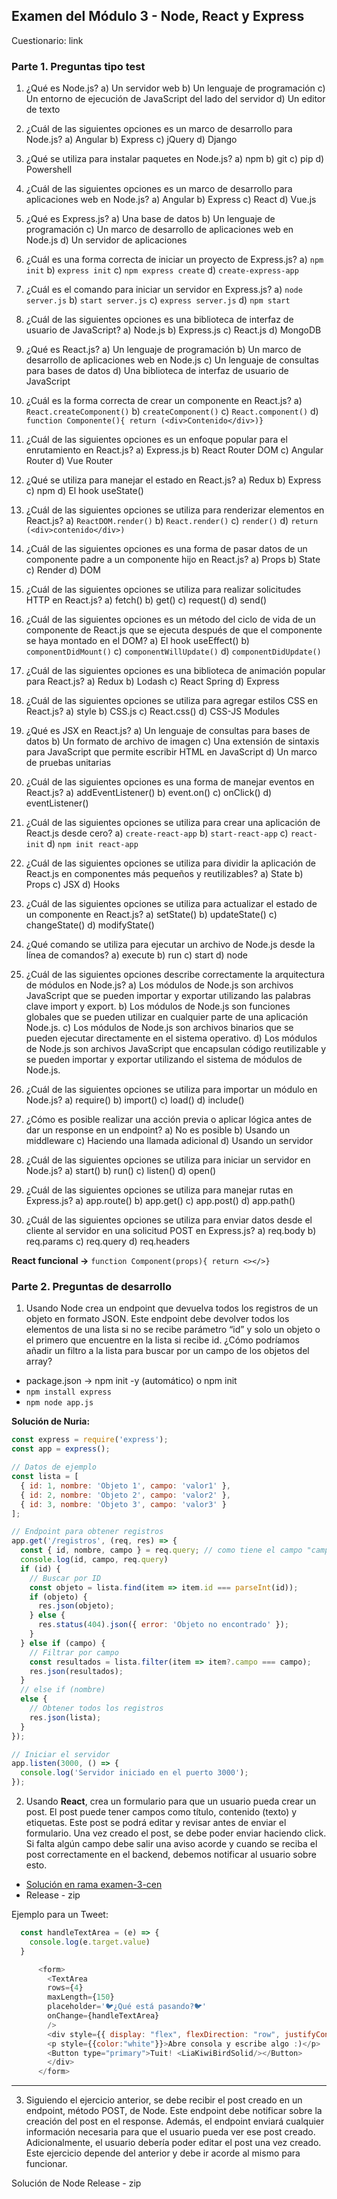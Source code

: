 ## Examen del Módulo 3 - Node, React y Express

Cuestionario: link

### Parte 1. Preguntas tipo test

1. ¿Qué es Node.js?
a) Un servidor web
b) Un lenguaje de programación
c) Un entorno de ejecución de JavaScript del lado del servidor
d) Un editor de texto

2. ¿Cuál de las siguientes opciones es un marco de desarrollo para Node.js?
a) Angular
b) Express
c) jQuery
d) Django

3. ¿Qué se utiliza para instalar paquetes en Node.js?
a) npm
b) git
c) pip
d) Powershell

4. ¿Cuál de las siguientes opciones es un marco de desarrollo para aplicaciones web en Node.js?
a) Angular
b) Express
c) React
d) Vue.js

5. ¿Qué es Express.js?
a) Una base de datos
b) Un lenguaje de programación
c) Un marco de desarrollo de aplicaciones web en Node.js
d) Un servidor de aplicaciones

6. ¿Cuál es una forma correcta de iniciar un proyecto de Express.js?
a) `npm init`
b) `express init`
c) `npm express create`
d) `create-express-app`

7. ¿Cuál es el comando para iniciar un servidor en Express.js?
a) `node server.js`
b) `start server.js`
c) `express server.js`
d) `npm start`

8. ¿Cuál de las siguientes opciones es una biblioteca de interfaz de usuario de JavaScript?
a) Node.js
b) Express.js
c) React.js
d) MongoDB

9. ¿Qué es React.js?
a) Un lenguaje de programación
b) Un marco de desarrollo de aplicaciones web en Node.js
c) Un lenguaje de consultas para bases de datos
d) Una biblioteca de interfaz de usuario de JavaScript

10. ¿Cuál es la forma correcta de crear un componente en React.js?
a) `React.createComponent()`
b) `createComponent()`
c) `React.component()`
d) `function Componente(){ return (<div>Contenido</div>)}`

11. ¿Cuál de las siguientes opciones es un enfoque popular para el enrutamiento en React.js?
a) Express.js
b) React Router DOM
c) Angular Router
d) Vue Router

12. ¿Qué se utiliza para manejar el estado en React.js?
a) Redux
b) Express
c) npm
d) El hook useState()

13. ¿Cuál de las siguientes opciones se utiliza para renderizar elementos en React.js?
a) `ReactDOM.render()`
b) `React.render()`
c) `render()`
d) `return (<div>contenido</div>)`

14. ¿Cuál de las siguientes opciones es una forma de pasar datos de un componente padre a un componente hijo en React.js?
a) Props
b) State
c) Render
d) DOM

15. ¿Cuál de las siguientes opciones se utiliza para realizar solicitudes HTTP en React.js?
a) fetch()
b) get()
c) request()
d) send()

16. ¿Cuál de las siguientes opciones es un método del ciclo de vida de un componente de React.js que se ejecuta después de que el componente se haya montado en el DOM?
a) El hook useEffect()
b) `componentDidMount()`
c) `componentWillUpdate()`
d) `componentDidUpdate()`

17. ¿Cuál de las siguientes opciones es una biblioteca de animación popular para React.js?
a) Redux
b) Lodash
c) React Spring
d) Express

18. ¿Cuál de las siguientes opciones se utiliza para agregar estilos CSS en React.js?
a) style 
b) CSS.js
c) React.css()
d) CSS-JS Modules

19. ¿Qué es JSX en React.js?
a) Un lenguaje de consultas para bases de datos
b) Un formato de archivo de imagen
c) Una extensión de sintaxis para JavaScript que permite escribir HTML en JavaScript
d) Un marco de pruebas unitarias

20. ¿Cuál de las siguientes opciones es una forma de manejar eventos en React.js?
a) addEventListener()
b) event.on()
c) onClick()
d) eventListener()

21. ¿Cuál de las siguientes opciones se utiliza para crear una aplicación de React.js desde cero?
a) `create-react-app`
b) `start-react-app`
c) `react-init`
d) `npm init react-app`

22. ¿Cuál de las siguientes opciones se utiliza para dividir la aplicación de React.js en componentes más pequeños y reutilizables?
a) State
b) Props
c) JSX
d) Hooks

23. ¿Cuál de las siguientes opciones se utiliza para actualizar el estado de un componente en React.js?
a) setState()
b) updateState()
c) changeState()
d) modifyState()

24. ¿Qué comando se utiliza para ejecutar un archivo de Node.js desde la línea de comandos?
a) execute
b) run
c) start
d) node

25. ¿Cuál de las siguientes opciones describe correctamente la arquitectura de módulos en Node.js?
a) Los módulos de Node.js son archivos JavaScript que se pueden importar y exportar utilizando las palabras clave import y export.
b) Los módulos de Node.js son funciones globales que se pueden utilizar en cualquier parte de una aplicación Node.js.
c) Los módulos de Node.js son archivos binarios que se pueden ejecutar directamente en el sistema operativo.
d) Los módulos de Node.js son archivos JavaScript que encapsulan código reutilizable y se pueden importar y exportar utilizando el sistema de módulos de Node.js.

26. ¿Cuál de las siguientes opciones se utiliza para importar un módulo en Node.js?
a) require()
b) import()
c) load()
d) include()

27. ¿Cómo es posible realizar una acción previa o aplicar lógica antes de dar un response en un endpoint?
a) No es posible
b) Usando un middleware
c) Haciendo una llamada adicional
d) Usando un servidor

28. ¿Cuál de las siguientes opciones se utiliza para iniciar un servidor en Node.js?
a) start()
b) run()
c) listen()
d) open()

29. ¿Cuál de las siguientes opciones se utiliza para manejar rutas en Express.js?
a) app.route()
b) app.get()
c) app.post()
d) app.path()

30. ¿Cuál de las siguientes opciones se utiliza para enviar datos desde el cliente al servidor en una solicitud POST en Express.js?
a) req.body
b) req.params
c) req.query
d) req.headers

**React funcional ->** `function Component(props){ return <></>}`

### Parte 2. Preguntas de desarrollo

1. Usando Node crea un endpoint que devuelva todos los registros de un objeto en formato JSON. Este endpoint debe devolver todos los elementos de una lista si no se recibe parámetro “id” y solo un objeto o el primero que encuentre en la lista si recibe id. ¿Cómo podríamos añadir un filtro a la lista para buscar por un campo de los objetos del array?

- package.json -> npm init -y (automático) o npm init
- `npm install express`
- `npm node app.js`

**Solución de Nuria:**

```js
const express = require('express');
const app = express();

// Datos de ejemplo
const lista = [
  { id: 1, nombre: 'Objeto 1', campo: 'valor1' },
  { id: 2, nombre: 'Objeto 2', campo: 'valor2' },
  { id: 3, nombre: 'Objeto 3', campo: 'valor3' }
];

// Endpoint para obtener registros
app.get('/registros', (req, res) => {
  const { id, nombre, campo } = req.query; // como tiene el campo "campo" -> campo == "valor1"
  console.log(id, campo, req.query)
  if (id) {
    // Buscar por ID
    const objeto = lista.find(item => item.id === parseInt(id));
    if (objeto) {
      res.json(objeto);
    } else {
      res.status(404).json({ error: 'Objeto no encontrado' });
    }
  } else if (campo) {
    // Filtrar por campo
    const resultados = lista.filter(item => item?.campo === campo);
    res.json(resultados);
  } 
  // else if (nombre)
  else {
    // Obtener todos los registros
    res.json(lista);
  }
});

// Iniciar el servidor
app.listen(3000, () => {
  console.log('Servidor iniciado en el puerto 3000');
});
```

2. Usando **React**, crea un formulario para que un usuario pueda crear un post. El post puede tener campos como título, contenido (texto) y etiquetas. Este post se podrá editar y revisar antes de enviar el formulario. Una vez creado el post, se debe poder enviar haciendo click. Si falta algún campo debe salir una aviso acorde y cuando se reciba el post correctamente en el backend, debemos notificar al usuario sobre esto.

- [Solución en rama examen-3-cen](https://github.com/cesarlpb/learn-react/tree/examen-3-cen)
- Release - zip

Ejemplo para un Tweet:

```js
  const handleTextArea = (e) => {
    console.log(e.target.value)
  }

      <form>
        <TextArea 
        rows={4} 
        maxLength={150} 
        placeholder='🐦¿Qué está pasando?🐦'
        onChange={handleTextArea}
        />
        <div style={{ display: "flex", flexDirection: "row", justifyContent: "space-between", paddingTop: "5px", alignItems: "center"}}>
        <p style={{color:"white"}}>Abre consola y escribe algo :)</p>
        <Button type="primary">Tuit! <LiaKiwiBirdSolid/></Button>
        </div>
      </form>
```

---

3. Siguiendo el ejercicio anterior, se debe recibir el post creado en un endpoint, método POST, de Node. Este endpoint debe notificar sobre la creación del post en el response. Además, el endpoint enviará cualquier información necesaria para que el usuario pueda ver ese post creado. Adicionalmente, el usuario debería poder editar el post una vez creado. Este ejercicio depende del anterior y debe ir acorde al mismo para funcionar.

Solución de Node
Release - zip
